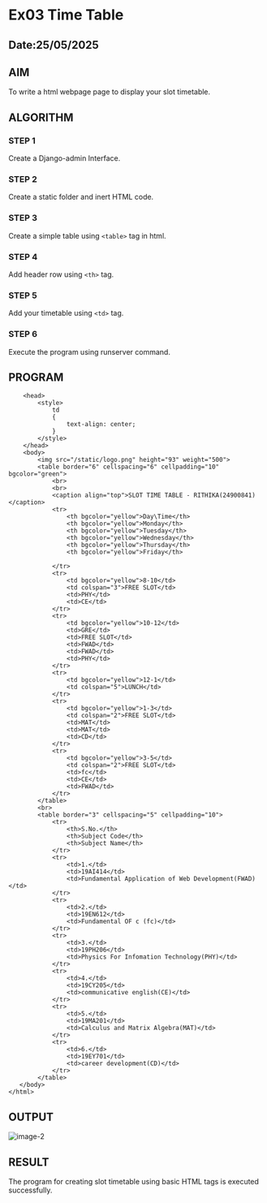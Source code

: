 # Ex03 Time Table
## Date:25/05/2025

## AIM
To write a html webpage page to display your slot timetable.

## ALGORITHM
### STEP 1
Create a Django-admin Interface.

### STEP 2
Create a static folder and inert HTML code.

### STEP 3
Create a simple table using ```<table>``` tag in html.

### STEP 4
Add header row using ```<th>``` tag.

### STEP 5
Add your timetable using ```<td>``` tag.

### STEP 6
Execute the program using runserver command.

## PROGRAM
```
    <head>
        <style>
            td
            {
                text-align: center;
            }
        </style>
    </head>
    <body>
        <img src="/static/logo.png" height="93" weight="500">
        <table border="6" cellspacing="6" cellpadding="10" bgcolor="green">
            <br>
            <br>
            <caption align="top">SLOT TIME TABLE - RITHIKA(24900841)</caption>
            <tr>
                <th bgcolor="yellow">Day\Time</th>
                <th bgcolor="yellow">Monday</th>
                <th bgcolor="yellow">Tuesday</th>
                <th bgcolor="yellow">Wednesday</th>
                <th bgcolor="yellow">Thursday</th>
                <th bgcolor="yellow">Friday</th>
                
            </tr>
            <tr>
                <td bgcolor="yellow">8-10</td>
                <td colspan="3">FREE SLOT</td>
                <td>PHY</td>
                <td>CE</td>
            </tr>
            <tr>
                <td bgcolor="yellow">10-12</td>
                <td>GRE</td>
                <td>FREE SLOT</td>
                <td>FWAD</td>
                <td>FWAD</td>
                <td>PHY</td>
            </tr>
            <tr>
                <td bgcolor="yellow">12-1</td>
                <td colspan="5">LUNCH</td>
            </tr>
            <tr>
                <td bgcolor="yellow">1-3</td>
                <td colspan="2">FREE SLOT</td>
                <td>MAT</td>
                <td>MAT</td>
                <td>CD</td>
            </tr>
            <tr>
                <td bgcolor="yellow">3-5</td>
                <td colspan="2">FREE SLOT</td>
                <td>fc</td>
                <td>CE</td>
                <td>FWAD</td>
            </tr>
        </table>
        <br>
        <table border="3" cellspacing="5" cellpadding="10">
            <tr>
                <th>S.No.</th>
                <th>Subject Code</th>
                <th>Subject Name</th>
            </tr>
            <tr>
                <td>1.</td>
                <td>19AI414</td>
                <td>Fundamental Application of Web Development(FWAD)</td>
            </tr>
            <tr>
                <td>2.</td>
                <td>19EN612</td>
                <td>Fundamental OF c (fc)</td>
            </tr>
            <tr>
                <td>3.</td>
                <td>19PH206</td>
                <td>Physics For Infomation Technology(PHY)</td>
            </tr>
            <tr>
                <td>4.</td>
                <td>19CY205</td>
                <td>communicative english(CE)</td>
            </tr>
            <tr>
                <td>5.</td>
                <td>19MA201</td>
                <td>Calculus and Matrix Algebra(MAT)</td>
            </tr>
            <tr>
                <td>6.</td>
                <td>19EY701</td>
                <td>career development(CD)</td>
            </tr>
        </table>
   </body>
</html>
```

## OUTPUT
![image-2](https://github.com/user-attachments/assets/5a545ca6-cd4d-41c9-8f43-edd4c3037048)

## RESULT
The program for creating slot timetable using basic HTML tags is executed successfully.
